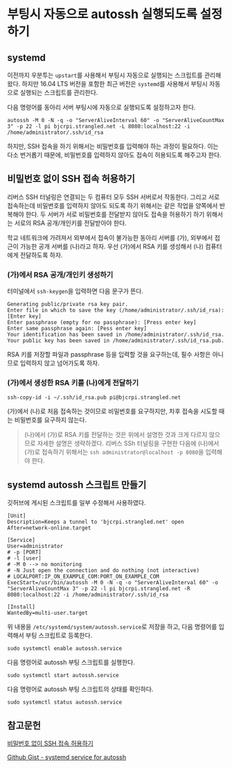 # 부팅시 자동으로 autossh 실행되도록 설정하기

## systemd
이전까지 우분투는 `upstart`를 사용해서 부팅시 자동으로 실행되는 스크립트를 관리해왔다. 하지만 16.04 LTS 버전을 포함한 최근 버전은 `systemd`를 사용해서 부팅시 자동으로 실행되는 스크립트를 관리한다.

다음 명령어를 동아리 서버 부팅시에 자동으로 실행되도록 설정하고자 한다.

```
autossh -M 0 -N -q -o "ServerAliveInterval 60" -o "ServerAliveCountMax 3" -p 22 -l pi bjcrpi.strangled.net -L 8080:localhost:22 -i /home/administrator/.ssh/id_rsa
```

하지만, SSH 접속을 하기 위해서는 비밀번호를 입력해야 하는 과정이 필요하다. 이는 다소 번거롭기 때문에, 비밀번호를 입력하지 않아도 접속이 허용되도록 해주고자 한다.

## 비밀번호 없이 SSH 접속 허용하기
리버스 SSH 터널링은 연결되는 두 컴퓨터 모두 SSH 서버로서 작동한다. 그리고 서로 접속하는데 비밀번호를 입력하지 않아도 되도록 하기 위해서는 같은 작업을 양쪽에서 반복해야 한다. 두 서버가 서로 비밀번호를 전달받지 않아도 접속을 허용하기 하기 위해서는 서로의 RSA 공개/개인키를 전달받아야 한다.

학교 네트워크에 가려져서 외부에서 접속이 불가능한 동아리 서버를 (가), 외부에서 접근이 가능한 공개 서버를 (나)라고 하자. 우선 (가)에서 RSA 키를 생성해서 (나) 컴퓨터에게 전달하도록 하자.

### (가)에서 RSA 공개/개인키 생성하기
터미널에서 `ssh-keygen`을 입력하면 다음 문구가 뜬다.
```
Generating public/private rsa key pair.
Enter file in which to save the key (/home/administrator/.ssh/id_rsa):[Enter key]
Enter passphrase (empty for no passphrase): [Press enter key]
Enter same passphrase again: [Pess enter key]
Your identification has been saved in /home/administrator/.ssh/id_rsa.
Your public key has been saved in /home/administrator/.ssh/id_rsa.pub.
```
RSA 키를 저장할 파일과 passphrase 등을 입력할 것을 요구하는데, 필수 사항은 아니므로 입력하지 않고 넘어가도록 하자.

### (가)에서 생성한 RSA 키를 (나)에게 전달하기
```
ssh-copy-id -i ~/.ssh/id_rsa.pub pi@bjcrpi.strangled.net
```
(가)에서 (나)로 처음 접속하는 것이므로 비밀번호를 요구하지만, 차후 접속을 시도할 때는 비밀번호를 요구하지 않는다.

> (나)에서 (가)로 RSA 키를 전달하는 것은 위에서 설명한 것과 크게 다르지 않으므로 자세한 설명은 생략하겠다. 리버스 SSh 터널링을 구현한 다음에 (나)에서 (가)로 접속하기 위해서는 `ssh administrator@localhost -p 8080`을 입력해야 한다.

## systemd autossh 스크립트 만들기

깃허브에 게시된 스크립트를 일부 수정해서 사용하였다.

```
[Unit]
Description=Keeps a tunnel to 'bjcrpi.strangled.net' open
After=network-online.target

[Service]
User=administrator
# -p [PORT]
# -l [user]
# -M 0 --> no monitoring
# -N Just open the connection and do nothing (not interactive)
# LOCALPORT:IP_ON_EXAMPLE_COM:PORT_ON_EXAMPLE_COM
ExecStart=/usr/bin/autossh -M 0 -N -q -o "ServerAliveInterval 60" -o "ServerAliveCountMax 3" -p 22 -l pi bjcrpi.strangled.net -R 8080:localhost:22 -i /home/administrator/.ssh/id_rsa

[Install]
WantedBy=multi-user.target
```

위 내용을 `/etc/systemd/system/autossh.service`로 저장을 하고, 다음 명령어를 입력해서 부팅 스크립트로 등록한다.

```
sudo systemctl enable autossh.service
```

다음 명령어로 autossh 부팅 스크립트를 실행한다.
```
sudo systemctl start autossh.service
```

다음 명령어로 autossh 부팅 스크립트의 상태를 확인하다.
```
sudo systemctl status autossh.service
```

## 참고문헌

[비밀번호 없이 SSH 접속 허용하기](http://www.thegeekstuff.com/2008/11/3-steps-to-perform-ssh-login-without-password-using-ssh-keygen-ssh-copy-id/)

[Github Gist - systemd service for autossh](https://gist.github.com/thomasfr/9707568)
